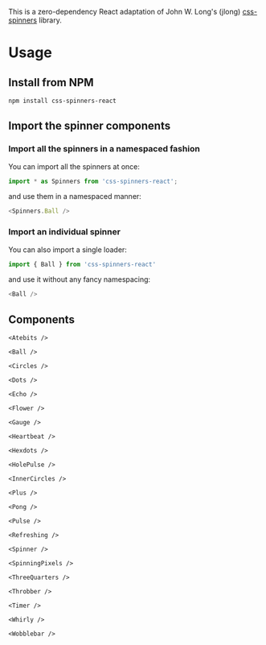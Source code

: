 This is a zero-dependency React adaptation of John W. Long's (jlong) [css-spinners](https://github.com/jlong/css-spinners) library.

# Usage

## Install from NPM
```bash
npm install css-spinners-react
```

## Import the spinner components

### Import all the spinners in a namespaced fashion
You can import all the spinners at once:
```js
import * as Spinners from 'css-spinners-react';
```
and use them in a namespaced manner:
```js
<Spinners.Ball />
```

### Import an individual spinner 
You can also import a single loader:
```js
import { Ball } from 'css-spinners-react'
```
and use it without any fancy namespacing:
```js
<Ball />
```

## Components

```<Atebits />```

```<Ball />```

```<Circles />```

```<Dots />```

```<Echo />```

```<Flower />```

```<Gauge />```

```<Heartbeat />```

```<Hexdots />```

```<HolePulse />```

```<InnerCircles />```

```<Plus />```

```<Pong />```

```<Pulse />```

```<Refreshing />```

```<Spinner />```

```<SpinningPixels />```

```<ThreeQuarters />```

```<Throbber />```

```<Timer />```

```<Whirly />```

```<Wobblebar />```
